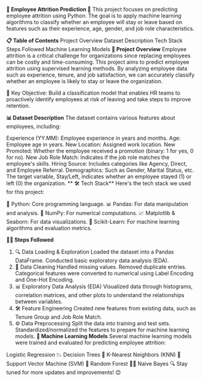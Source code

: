 **🚀 Employee Attrition Prediction 🏢**
This project focuses on predicting employee attrition using Python. The goal is to apply machine learning algorithms to classify whether an employee will stay or leave based on features such as their experience, age, gender, and job role characteristics.

**📋 Table of Contents**
Project Overview
Dataset Description
Tech Stack
Steps Followed
Machine Learning Models
**🌟 Project Overview**
Employee attrition is a critical challenge for organizations since replacing employees can be costly and time-consuming. This project aims to predict employee attrition using supervised learning methods. By analyzing employee data such as experience, tenure, and job satisfaction, we can accurately classify whether an employee is likely to stay or leave the organization.

🔑 Key Objective: Build a classification model that enables HR teams to proactively identify employees at risk of leaving and take steps to improve retention.

**📊 Dataset Description**
The dataset contains various features about employees, including:

Experience (YY.MM): Employee experience in years and months.
Age: Employee age in years.
New Location: Assigned work location.
New Promoted: Whether the employee received a promotion (binary: 1 for yes, 0 for no).
New Job Role Match: Indicates if the job role matches the employee's skills.
Hiring Source: Includes categories like Agency, Direct, and Employee Referral.
Demographics: Such as Gender, Marital Status, etc.
The target variable, Stay/Left, indicates whether an employee stayed (1) or left (0) the organization.
**
🛠️ Tech Stack**
Here's the tech stack we used for this project:

🐍 Python: Core programming language.
📊 Pandas: For data manipulation and analysis.
🔢 NumPy: For numerical computations.
📈 Matplotlib & Seaborn: For data visualizations.
🤖 Scikit-Learn: For machine learning algorithms and evaluation metrics.

**🧑‍💻 Steps Followed**
1. 🔍 Data Loading & Exploration
Loaded the dataset into a Pandas DataFrame.
Conducted basic exploratory data analysis (EDA).
2. 🧹 Data Cleaning
Handled missing values.
Removed duplicate entries.
Categorical features were converted to numerical using Label Encoding and One-Hot Encoding.
3. 📊 Exploratory Data Analysis (EDA)
Visualized data through histograms, correlation matrices, and other plots to understand the relationships between variables.
4. 🛠️ Feature Engineering
Created new features from existing data, such as Tenure Group and Job Role Match.
5. ⚙️ Data Preprocessing
Split the data into training and test sets.
Standardized/normalized the features to prepare for machine learning models.
**🤖 Machine Learning Models**
Several machine learning models were trained and evaluated for predicting employee attrition:

Logistic Regression 📉
Decision Trees 🌳
K-Nearest Neighbors (KNN) 📍
Support Vector Machine (SVM) 🧮
Random Forest 🌲🌲
Naive Bayes 🔍
Stay tuned for more updates and improvements! 😊






